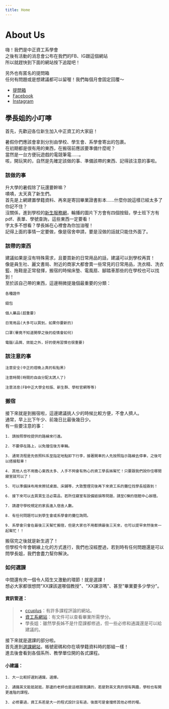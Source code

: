 ```yaml
---
title: Home
---
```


# About Us

嗨！我們是中正資工系學會  
之後有活動的消息會公布在我們的FB、IG跟這個網站  
所以就趕快到下面的網站按下追蹤吧！  

另外也有匿名的提問箱  
任何有問題或是想建議都可以留喔！我們每個月會固定回覆～  



* [提問箱]( https://reurl.cc/W3YkRy)  
* [Facebook](https://www.facebook.com/CCUCSIE)  
* [Instagram](https://www.instagram.com/ccucsie/)  


## 學長姐的小叮嚀  

首先，先歡迎各位新生加入中正資工的大家庭！  

暑假你們應該會拿到分別由學校、學生會、系學會寄出的包裹。  
在初期都是很有用的東西，在搬宿前應該要準備什麼呢？  
當然是一台方便玩遊戲的電競筆電......。  
咳，開玩笑的，自然是先確定該做的事、準備該帶的東西、記得該注意的事啦。  

### 該做的事  

升大學的暑假除了玩還要幹嘛？  
嘖嘖，太天真了新生們。  
首先是上網建置學籍資料、再來是寄回畢業證書影本......什麼你說這樣已經太多了你記不住？  
沒關係，進到學校的[新生服務網](https://freshman.ccu.edu.tw)，輪播的圖片下方會有四個按鈕，學士班下方有pdf、表單、學號查詢，這些東西一定要看！  
字太多不想看？學長姊在心裡會為你加油喔！  
記得上面的事情一定要做，像是宿舍申請，要是沒做的話就只能住外面了。

### 該帶的東西  

建議如果是沒有特殊需求，且要買新的日常用品的話，建議可以到學校再買！  
像是員生社、麗文書局、附近的商家大都會賣一些常見的日常用品，洗衣精、洗衣籃、拖鞋是正常發揮，搬宿的時候床墊、電風扇、腳踏車那些的在學校也可以找到！  
至於該自己帶的東西，這邊稍微提幾個最重要的分類：

```
各種證件

錢包

個人藥品(超重要)

日常用品(大多可以買到，如果你要新的)

口罩(畢竟不知道開學之後的疫情會如何)

電腦(品質、效能之外，好的使用習慣也很重要)
```


### 該注意的事  
```
注意安全(中正的燈晚上真的有點黑)

注意時間(時間的自由分配太誘人了)

注意消息(FB中正大學全校版、新生群、學校官網等等)
```


### 搬宿  

接下來就是到搬宿啦，這邊建議挑人少的時候比較方便，不會人擠人。  
通常，早上比下午少、前幾日比最後幾日少。  
有一些要注意的事：

```
1. 請按照學校提供的路線來行進。

2. 不要停在路上，以免擋住後方車輛。

3. 通常流程是先依照科系至指定地點卸下行李，接著開車的人先按照指示路線去停車，之後可以搭接駁車！

4. 其他人也不用擔心東西太多、人手不夠會有熱心的資工學長姊幫忙！只要跟我們說你住哪間寢室就可以了！

5. 可以準備抹布用來擦拭桌面、床舖等，大致整理完後再下來資工系的攤位找學長姐簽到！

6. 接下來可以去買買生活必需品，若所住寢室有設備毀損等問題，請至C棟的宿館中心辦理。

7. 請遵守學校規定的家長進入宿舍人數。

8. 有任何問題可以到學生會或系學會的攤位詢問。

9. 系學會只會在最後三天幫忙搬宿，但是大家也不用都擠最後三天來，也可以提早來然後來一起幫忙！！
```

搬宿完之後就是新生週了！  
但學校今年會朝線上化的方式進行，我們也沒經歷過，若到時有任何問題還是可以問學長姐，我們會盡力幫你解決。  

### 如何選課  

中間還有夾一個令人陌生又激動的環節！就是選課！  
想必大家都很想問"XX課該選哪個教授"、"XX課涼嗎"、甚至"畢業要多少學分"。  

#### 資訊管道： 
> * [ccuplus](https://ccu.plus)：有許多課程評論的網站。
> * [資工系網站](https://www.cs.ccu.edu.tw)：有文件可以查看畢業所需學分。
> * 學長姐：雖然學長姊不是什麼課都修過，但一些必修和通識還是可以給建議的。



接下來就是選課的部分啦。  
首先進到[選課網站](http://kiki.ccu.edu.tw/~ccmisp06/cgi-bin/class/)，帳號密碼和你在填學籍資料時的那組一樣！  
進去後會看到各個系所、教學單位開的各式課程。  

#### 小建議：
```
1. 大一比較好選到通識，選爆。

2. 通識英文能抵就抵，那邊的老師也是這樣跟我講的，若是對英文真的很有興趣，學校也有開更進階的課程。

3. 必修要過，資工系若是大一的程式設計沒有過，後面可是會擋修其他必修的喔。
```


